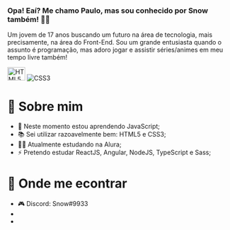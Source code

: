 ### Opa! Eaí? Me chamo Paulo, mas sou conhecido por Snow também! 👋😎

Um jovem de 17 anos buscando um futuro na área de tecnologia, mais precisamente, na área do Front-End.
Sou um grande entusiasta quando o assunto é programação, mas adoro jogar e assistir séries/animes em meu tempo livre também!

<div style: display: inline-block>
  <img alt="HTML5" width="40" height="30" src="https://cdn.jsdelivr.net/gh/devicons/devicon/icons/html5/html5-original.svg"/>
  <img alt="CSS3" src="https://cdn.jsdelivr.net/gh/devicons/devicon/icons/css3/css3-original.svg"/>
</div>

# 🔎 Sobre mim

<ul>
  <li>🌱 Neste momento estou aprendendo JavaScript;</li>
  <li>📚 Sei utilizar razoavelmente bem: HTML5 e CSS3;</li>
  <li>👨‍🎓 Atualmente estudando na Alura;</li>
  <li>⚡ Pretendo estudar ReactJS, Angular, NodeJS, TypeScript e Sass;</li>
</ul>

# 🔎 Onde me econtrar

<ul>
  <li>🎮 Discord: Snow#9933</li>
  <li></li>
  <li></li>
</ul>
